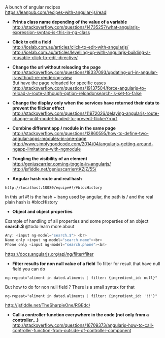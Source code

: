 A bunch of angular recipes     
https://leanpub.com/recipes-with-angular-js/read

* **Print a class name depending of the value of a variable**   
http://stackoverflow.com/questions/14735257/what-angularjs-expression-syntax-is-this-in-ng-class

* **Click to edit a field**   
http://icelab.com.au/articles/click-to-edit-with-angularjs/   
http://icelab.com.au/articles/levelling-up-with-angularjs-building-a-reusable-click-to-edit-directive/

* **Change the url without reloading the page**   
http://stackoverflow.com/questions/18337093/updating-url-in-angular-js-without-re-rendering-view   
But have the page reloaded for specific cases   
http://stackoverflow.com/questions/19137504/force-angularjs-to-reload-a-route-although-option-reloadonsearch-is-set-to-false

* **Change the display only when the services have returned their data to prevent the flicker effect**   
http://stackoverflow.com/questions/11972026/delaying-angularjs-route-change-until-model-loaded-to-prevent-flicker?rq=1

* **Combine different app / module in the same page**   
http://stackoverflow.com/questions/12860595/how-to-define-two-angular-apps-modules-in-one-page   
http://www.simplygoodcode.com/2014/04/angularjs-getting-around-ngapp-limitations-with-ngmodule

* **Toogling the visibility of an element**    
http://geniuscarrier.com/ng-toggle-in-angularjs/
http://jsfiddle.net/geniuscarrier/tKZjZ/55/

* **Angular hash route and real hash**   
````
http://localhost:18080/equipe#!/#blocHistory
````
In this url #! is the hash + bang used by angular, the path is / and the real plain hash is #blocHistory

* **Object and object properties** 

Example of handling of all properties and some properties of an object 
**search.$** @todo learn more about
````js
Any: <input ng-model="search.$"> <br>
Name only <input ng-model="search.name"><br>
Phone only <input ng-model="search.phone"><br>
````
https://docs.angularjs.org/api/ng/filter/filter

* **Filter results for non null value of a field** 
To filter for result that have null field you can do 
````
ng-repeat="aliment in dated.aliments | filter: {ingredient_id: null}"
````
But how to do for non null field ?
There is a small syntax for that
````
ng-repeat="aliment in dated.aliments | filter: {ingredient_id: '!!'}"
````

http://jsfiddle.net/TheSharpieOne/RGEdc/

* **Call a controller function everywhere in the code (not only from a controller...)**      
http://stackoverflow.com/questions/16709373/angularjs-how-to-call-controller-function-from-outside-of-controller-component
